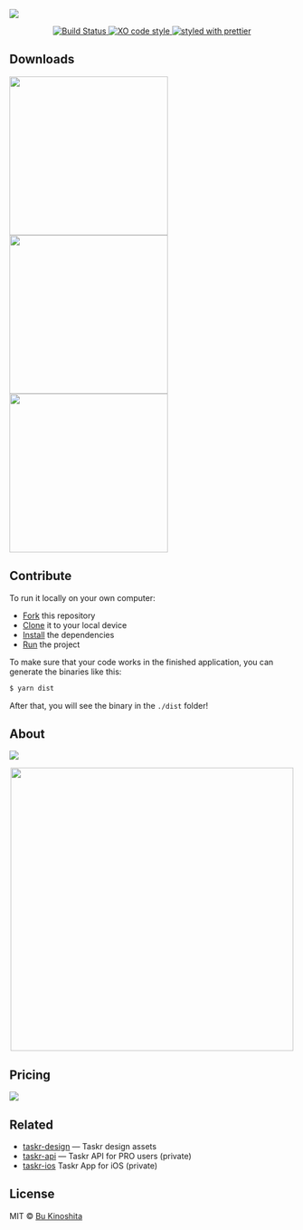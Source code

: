 ![](https://github.com/bukinoshita/taskr/blob/master/media/banner.png)

<p align="center">
  <a href="https://travis-ci.org/bukinoshita/taskr">
    <img src="https://travis-ci.org/bukinoshita/taskr.svg" alt="Build Status">
  </a>

  <a href="https://github.com/sindresorhus/xo">
    <img src="https://img.shields.io/badge/code_style-XO-5ed9c7.svg" alt="XO code style">
  </a>

  <a href="https://github.com/prettier/prettier">
    <img src="https://img.shields.io/badge/styled_with-prettier-ff69b4.svg" alt="styled with prettier">
  </a>
</p>

## Downloads

<a href="https://taskr.now.sh/download">
  <img src="https://github.com/bukinoshita/taskr/blob/master/media/macos.png" width="280">
</a>

<a href="https://taskr.now.sh">
  <img src="https://github.com/bukinoshita/taskr/blob/master/media/linux.png" width="280">
</a>

<a href="https://taskr.now.sh">
  <img src="https://github.com/bukinoshita/taskr/blob/master/media/windows.png" width="280">
</a>

## Contribute

To run it locally on your own computer:

* [Fork](https://help.github.com/articles/fork-a-repo/) this repository
* [Clone](https://help.github.com/articles/cloning-a-repository/) it to your
  local device
* [Install](https://yarnpkg.com/en/docs/cli/install) the dependencies
* [Run](https://github.com/bukinoshita/taskr/blob/master/package.json#L10) the
  project

To make sure that your code works in the finished application, you can generate
the binaries like this:

```bash
$ yarn dist
```

After that, you will see the binary in the `./dist` folder!

## About

<a href="https://www.producthunt.com/posts/taskr">
  <img src="https://github.com/bukinoshita/taskr/blob/master/media/product-hunt.png"/>
</a>

<p align="center">
  <a href="https://medium.com/@bukinoshita/introducing-taskr-a-simple-task-manager-app-f1d046457585">
    <img src="https://github.com/bukinoshita/taskr/blob/master/media/medium.png"  width="500">
  </a>
</p>

## Pricing

<img src="https://github.com/bukinoshita/taskr/blob/master/media/pricing.png">

## Related

* [taskr-design](https://github.com/bukinoshita/taskr-design) — Taskr design assets
* [taskr-api](https://github.com/bukinoshita/taskr-api) — Taskr API for PRO users (private)
* [taskr-ios](https://github.com/bukinoshita/taskr-ios) Taskr App for iOS (private)

## License

MIT © [Bu Kinoshita](https://bukinoshita.io)
